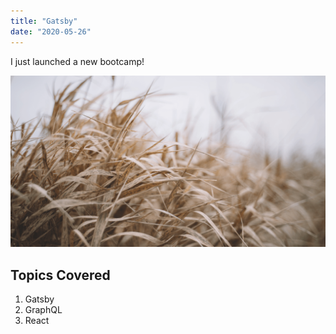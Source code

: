 ```yaml
---
title: "Gatsby"
date: "2020-05-26"
---
```


I just launched a new bootcamp!

![Grass](./grass.png)

## Topics Covered

1. Gatsby
2. GraphQL
3. React